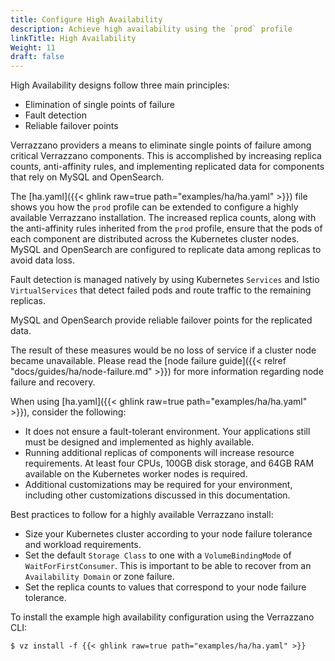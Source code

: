 ```yaml
---
title: Configure High Availability
description: Achieve high availability using the `prod` profile
linkTitle: High Availability
Weight: 11
draft: false
---
```


High Availability designs follow three main principles:
* Elimination of single points of failure
* Fault detection
* Reliable failover points

Verrazzano providers a means to eliminate single points of failure among critical Verrazzano components. This is accomplished by increasing replica counts, anti-affinity rules, and implementing replicated data for components that rely on MySQL and OpenSearch. 

The [ha.yaml]({{< ghlink raw=true path="examples/ha/ha.yaml" >}}) file shows you how the `prod` profile can be extended to configure a highly available Verrazzano installation. The increased replica counts, along with the anti-affinity rules inherited from the `prod` profile, ensure that the pods of each component are distributed across the Kubernetes cluster nodes. 
MySQL and OpenSearch are configured to replicate data among replicas to avoid data loss.

Fault detection is managed natively by using Kubernetes `Services` and Istio `VirtualServices` that detect failed pods and route traffic to the remaining replicas.

MySQL and OpenSearch provide reliable failover points for the replicated data.

The result of these measures would be no loss of service if a cluster node became unavailable. Please read the [node failure guide]({{< relref "docs/guides/ha/node-failure.md" >}}) for more information regarding node failure and recovery.

When using [ha.yaml]({{< ghlink raw=true path="examples/ha/ha.yaml" >}}), consider the following:

* It does not ensure a fault-tolerant environment. Your applications still must be designed and implemented as highly available.
* Running additional replicas of components will increase resource requirements. At least four CPUs, 100GB disk storage, and 64GB RAM available on the Kubernetes worker nodes is required.
* Additional customizations may be required for your environment, including other customizations discussed in this documentation.

Best practices to follow for a highly available Verrazzano install:
* Size your Kubernetes cluster according to your node failure tolerance and workload requirements.
* Set the default `Storage Class` to one with a `VolumeBindingMode` of `WaitForFirstConsumer`. This is important to be able to recover from an `Availability Domain` or zone failure.
* Set the replica counts to values that correspond to your node failure tolerance.


To install the example high availability configuration using the Verrazzano CLI:
   ```
   $ vz install -f {{< ghlink raw=true path="examples/ha/ha.yaml" >}}
   ```
